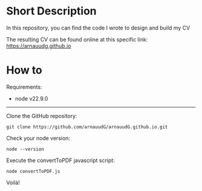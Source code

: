 # Short Description

In this repository, you can find the code I wrote to design and build my CV

The resulting CV can be found online at this specific link: https://arnauudg.github.io

# How to 

Requirements:

<ul>
    <li>node v22.9.0</li>
</ul>

<hr>

Clone the GitHub repository:

```
git clone https://github.com/arnauudG/arnauudG.github.io.git
```

Check your node version:

```
node --version
```

Execute the convertToPDF javascript script:

```
node convertToPDF.js
```

Voilà!
